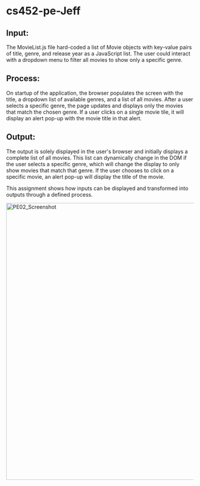 # cs452-pe-Jeff

## Input:
The MovieList.js file hard-coded a list of Movie objects with key-value pairs of title, genre, and release year as a JavaScript list. The user could interact with a dropdown menu to filter all movies to show only a specific genre.

## Process:
On startup of the application, the browser populates the screen with the title, a dropdown list of available genres, and a list of all movies. After a user selects a specific genre, the page updates and displays only the movies that match the chosen genre. If a user clicks on a single movie tile, it will display an alert pop-up with the movie title in that alert.

## Output:
The output is solely displayed in the user's browser and initially displays a complete list of all movies. This list can dynamically change in the DOM if the user selects a specific genre, which will change the display to only show movies that match that genre. If the user chooses to click on a specific movie, an alert pop-up will display the title of the movie.

This assignment shows how inputs can be displayed and transformed into outputs through a defined process.

<img width="744" alt="PE02_Screenshot" src="https://github.com/user-attachments/assets/03fc13aa-ff4b-4605-9f61-8d56d5f95bba">
